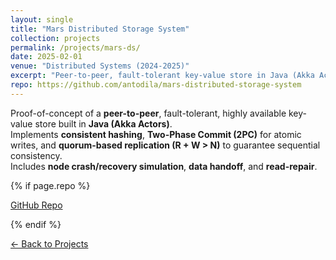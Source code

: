 ```yaml
---
layout: single
title: "Mars Distributed Storage System"
collection: projects
permalink: /projects/mars-ds/
date: 2025-02-01
venue: "Distributed Systems (2024-2025)"
excerpt: "Peer-to-peer, fault-tolerant key-value store in Java (Akka Actors): consistent hashing, 2PC, quorum replication, crash/recovery."
repo: https://github.com/antodila/mars-distributed-storage-system
---
```


Proof-of-concept of a **peer-to-peer**, fault-tolerant, highly available key-value store built in **Java (Akka Actors)**.  
Implements **consistent hashing**, **Two-Phase Commit (2PC)** for atomic writes, and **quorum-based replication (R + W > N)** to guarantee sequential consistency.  
Includes **node crash/recovery simulation**, **data handoff**, and **read-repair**.


{% if page.repo %}
<p><a class="btn btn--primary btn--small" href="{{ page.repo }}" target="_blank" rel="noopener">GitHub Repo</a></p>
{% endif %}

<p><a class="btn btn--light-outline btn--small" href="{{ '/projects/' | relative_url }}">← Back to Projects</a></p>
